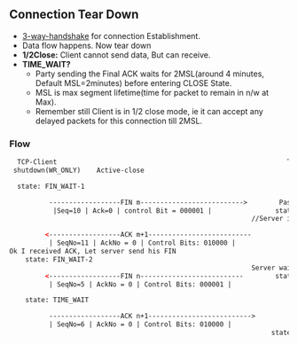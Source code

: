 ## Connection Tear Down
- [3-way-handshake](../) for connection Establishment.
- Data flow happens. Now tear down
- **1/2Close:** Client cannot send data, But can receive.
- **TIME_WAIT?**
  - Party sending the Final ACK waits for 2MSL(around 4 minutes, Default MSL=2minutes) before entering CLOSE State.
  - MSL is max segment lifetime(time for packet to remain in n/w at Max). 
  - Remember still Client is in 1/2 close mode, ie it can accept any delayed packets for this connection till 2MSL.

### Flow
```html
  TCP-Client                                                          TCP-Server
 shutdown(WR_ONLY)    Active-close

  state: FIN_WAIT-1           

          ------------------FIN m-------------------------->        Passive-close
           |Seq=10 | Ack=0 | control Bit = 000001 |                state: CLOSED_WAIT
                                                             //Server informs Application, client has closed. And sends ACK at his own

         <------------------ACK m+1--------------------------
          | SeqNo=11 | AckNo = 0 | Control Bits: 010000 |
Ok I received ACK, Let server send his FIN
    state: FIN_WAIT-2
                                                             Server waits for Application Signal to close. Means Application has sent all data, signals ok to Server
         <------------------FIN n--------------------------        state: LAST_ACK
          | SeqNo=5 | AckNo = 0 | Control Bits: 000001 |

    state: TIME_WAIT

          ------------------ACK n+1-------------------------->
          | SeqNo=6 | AckNo = 0 | Control Bits: 010000 |
                                                                  state: CLOSED
```
